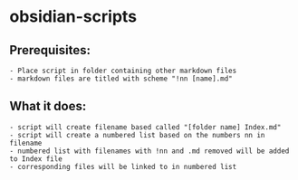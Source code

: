 # obsidian-scripts

## Prerequisites:
    - Place script in folder containing other markdown files
    - markdown files are titled with scheme "!nn [name].md"

## What it does:
    - script will create filename based called "[folder name] Index.md"
    - script will create a numbered list based on the numbers nn in filename
    - numbered list with filenames with !nn and .md removed will be added to Index file
    - corresponding files will be linked to in numbered list
